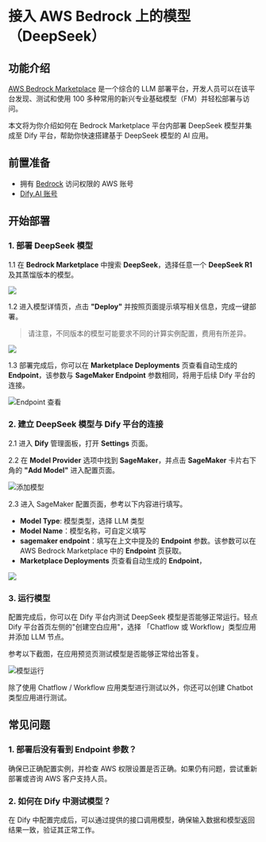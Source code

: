 # 接入 AWS Bedrock 上的模型（DeepSeek）

## 功能介绍

[AWS Bedrock Marketplace](https://aws.amazon.com/bedrock/marketplace/) 是一个综合的 LLM 部署平台，开发人员可以在该平台发现、测试和使用 100 多种常用的新兴专业基础模型（FM）并轻松部署与访问。

本文将为你介绍如何在 Bedrock Marketplace 平台内部署 DeepSeek 模型并集成至 Dify 平台，帮助你快速搭建基于 DeepSeek 模型的 AI 应用。

## 前置准备

* 拥有 [Bedrock](https://aws.amazon.com/bedrock/) 访问权限的 AWS 账号
* [Dify.AI 账号](https://cloud.dify.ai/)

## 开始部署

### 1. 部署 DeepSeek 模型

1.1 在 **Bedrock Marketplace** 中搜索 **DeepSeek**，选择任意一个 **DeepSeek R1** 及其蒸馏版本的模型。

![](https://assets-docs.dify.ai/2025/02/9c6e17fc0cf262b2005013bf122251d1.png)

1.2 进入模型详情页，点击 **"Deploy"** 并按照页面提示填写相关信息，完成一键部署。

> 请注意，不同版本的模型可能要求不同的计算实例配置，费用有所差异。

![](https://assets-docs.dify.ai/2025/02/613497e3473d9b6eaa7cb5611decee0c.png)

1.3 部署完成后，你可以在 **Marketplace Deployments** 页查看自动生成的 **Endpoint**，该参数与 **SageMaker Endpoint** 参数相同，将用于后续 Dify 平台的连接。

![Endpoint 查看](https://assets-docs.dify.ai/2025/02/82a1d6406662b83386b86ec511ab20be.png)

### 2. 建立 DeepSeek 模型与 Dify 平台的连接

2.1 进入 **Dify** 管理面板，打开 **Settings** 页面。

2.2 在 **Model Provider** 选项中找到 **SageMaker**，并点击 **SageMaker** 卡片右下角的 **"Add Model"** 进入配置页面。

![添加模型](https://assets-docs.dify.ai/2025/02/864fc8476c47b460b67f14152cbbf360.png)

2.3 进入 SageMaker 配置页面，参考以下内容进行填写。

- **Model Type**: 模型类型，选择 LLM 类型
- **Model Name**：模型名称，可自定义填写
- **sagemaker endpoint**：填写在上文中提及的 **Endpoint** 参数。该参数可以在 AWS Bedrock Marketplace 中的 **Endpoint** 页获取。
- **Marketplace Deployments** 页查看自动生成的 **Endpoint**，

![](https://assets-docs.dify.ai/2025/02/1feaa8d5054933f42da25a8f655b5a9e.png)

### 3. 运行模型

配置完成后，你可以在 Dify 平台内测试 DeepSeek 模型是否能够正常运行。轻点 Dify 平台首页左侧的"创建空白应用"，选择 「Chatflow 或 Workflow」类型应用并添加 LLM 节点。

参考以下截图，在应用预览页测试模型是否能够正常给出答复。

![模型运行](https://assets-docs.dify.ai/2025/02/e7fb06888101662ecb970401fdba63b5.png)

除了使用 Chatflow / Workflow 应用类型进行测试以外，你还可以创建 Chatbot 类型应用进行测试。

## 常见问题

### 1. **部署后没有看到 Endpoint 参数？**

确保已正确配置实例，并检查 AWS 权限设置是否正确。如果仍有问题，尝试重新部署或咨询 AWS 客户支持人员。

### 2. **如何在 Dify 中测试模型？**

在 Dify 中配置完成后，可以通过提供的接口调用模型，确保输入数据和模型返回结果一致，验证其正常工作。
